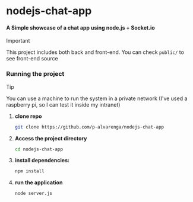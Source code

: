 # nodejs-chat-app

#### A Simple showcase of a chat app using node.js + Socket.io

> [!IMPORTANT] 
>
> This project includes both back and front-end. You can check `public/` to see front-end source

### Running the project

> [!TIP]
> You can use a machine to run the system in a private network (I've used a raspberry pi, so I can test it inside my intranet)

1. **clone repo**
   ```sh
   git clone https://github.com/p-alvarenga/nodejs-chat-app
   ```
3. **Access the project directory**
   ```sh
   cd nodejs-chat-app
   ```
5. **install dependencies:**
    ```sh
    npm install
   ```
8. **run the application**
   ```
   node server.js
   ```


